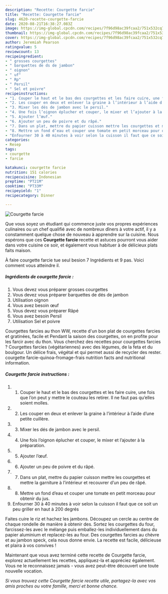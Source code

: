 ```yaml
---
description: "Recette: Courgette farcie"
title: "Recette: Courgette farcie"
slug: 4620-recette-courgette-farcie
date: 2020-08-21T16:38:27.083Z
image: https://img-global.cpcdn.com/recipes/7f96d98ac39fcaa2/751x532cq70/courgette-farcie-photo-principale-de-la-recette.jpg
thumbnail: https://img-global.cpcdn.com/recipes/7f96d98ac39fcaa2/751x532cq70/courgette-farcie-photo-principale-de-la-recette.jpg
cover: https://img-global.cpcdn.com/recipes/7f96d98ac39fcaa2/751x532cq70/courgette-farcie-photo-principale-de-la-recette.jpg
author: Jeremiah Pearson
ratingvalue: 5
reviewcount: 13
recipeingredient:
- " grosses courgettes"
- " barquettes de ds de jambon"
- " oignon"
- " uf"
- " Rp"
- " Persil"
- " Sel et poivre"
recipeinstructions:
- "1. Couper le haut et le bas des courgettes et les faire cuire, une fois que l’on peut y mettre le couteau les retirer. Il ne faut pas qu’elles soient molles."
- "2. Les couper en deux et enlever la graine à l’intérieur à l’aide d’une petite cuillère."
- "3. Mixer les dés de jambon avec le persil."
- "4. Une fois l’oignon éplucher et couper, le mixer et l’ajouter à la préparation."
- "5. Ajouter l’œuf."
- "6. Ajouter un peu de poivre et du râpé."
- "7. Dans un plat, mettre du papier cuisson mettre les courgettes et mettre la garniture à l’intérieur et recouvrer d’un peu de râpé."
- "8. Mettre un fond d’eau et couper une tomate en petit morceau pour obtenir du jus."
- "Enfourner 30 à 40 minutes à voir selon la cuisson il faut que ce soit un peu griller en haut à 200 degrés"
categories:
- Resep
tags:
- courgette
- farcie

katakunci: courgette farcie 
nutrition: 151 calories
recipecuisine: Indonesian
preptime: "PT21M"
cooktime: "PT33M"
recipeyield: "1"
recipecategory: Dinner

---
```



![Courgette farcie](https://img-global.cpcdn.com/recipes/7f96d98ac39fcaa2/751x532cq70/courgette-farcie-photo-principale-de-la-recette.jpg)

Que vous soyez un étudiant qui commence juste vos propres expériences culinaires ou un chef qualifié avec de nombreux dîners à votre actif, il y a constamment quelque chose de nouveau à apprendre sur la cuisine. Nous espérons que ces <strong> Courgette farcie </strong> recette et astuces pourront vous aider dans votre cuisine ce soir, et également vous habituer à de délicieux plats faits maison.

<!--inarticleads1-->

À faire courgette farcie tue seul besion 7 Ingrédients et 9 pas. Voici comment vous atteindre il.

##### Ingrédients de courgette farcie :

1. Vous devez vous préparer  grosses courgettes
1. Vous devez vous préparer  barquettes de dés de jambon
1. Utilisation  oignon
1. Vous avez besoin  œuf
1. Vous devez vous préparer  Râpé
1. Vous avez besoin  Persil
1. Utilisation  Sel et poivre


Courgettes farcies au thon WW, recette d&#39;un bon plat de courgettes farcies et gratinées, facile et Pendant la saison des courgettes, on en profite pour les farcir avec du thon. Vous cherchez des recettes pour courgettes farcies ? Courgettes farcies (végétariennes) avec des légumes, de la feta et du boulgour. Un délice frais, végétal et qui permet aussi de recycler des rester. courgette farcie-quinoa-fromage-frais nutrition facts and nutritional information. 

<!--inarticleads2-->

##### Courgette farcie instructions :

1. 1. Couper le haut et le bas des courgettes et les faire cuire, une fois que l’on peut y mettre le couteau les retirer. Il ne faut pas qu’elles soient molles.
1. 2. Les couper en deux et enlever la graine à l’intérieur à l’aide d’une petite cuillère.
1. 3. Mixer les dés de jambon avec le persil.
1. 4. Une fois l’oignon éplucher et couper, le mixer et l’ajouter à la préparation.
1. 5. Ajouter l’œuf.
1. 6. Ajouter un peu de poivre et du râpé.
1. 7. Dans un plat, mettre du papier cuisson mettre les courgettes et mettre la garniture à l’intérieur et recouvrer d’un peu de râpé.
1. 8. Mettre un fond d’eau et couper une tomate en petit morceau pour obtenir du jus.
1. Enfourner 30 à 40 minutes à voir selon la cuisson il faut que ce soit un peu griller en haut à 200 degrés


Faites cuire le riz et hachez les jambons. Découpez un cercle au centre de chaque rondelle de manière à obtenir des. Sortez les courgettes du four, farcissez-les avec le mélange puis emballez-les individuellement dans du papier aluminium et replacez-les au four. Des courgettes farcies au chèvre et au jambon speck, cela nous donne envie. La recette est facile, délicieuse et plaira à vos convives ! 

<!--inarticleads1-->

<p>
Maintenant que vous avez terminé cette recette de Courgette farcie, explorez actuellement les recettes, appliquez-la et appréciez également. Vous ne le reconnaissez jamais - vous avez peut-être découvert une toute nouvelle vocation.
</p>

<p>
<i>Si vous trouvez cette Courgette farcie recette utile, partagez-la avec vos amis proches ou votre famille, merci et bonne chance.</i>
</p>
